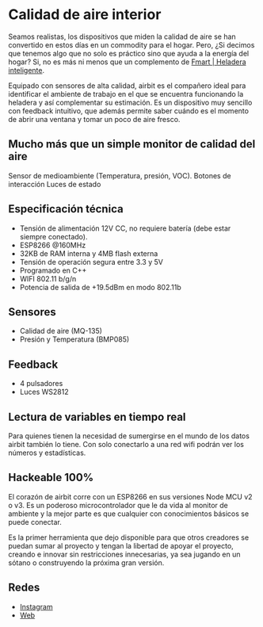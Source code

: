 # Calidad de aire interior
Seamos realistas, los dispositivos que miden la calidad de aire se han convertido en estos días en un commodity para el hogar. Pero, ¿Si decimos que tenemos algo que no solo es práctico sino que ayuda a la energía del hogar? Si, no es más ni menos que un complemento de [Fmart | Heladera inteligente](https://github.com/lcismondi/HeladeraSmart).

Equipado con sensores de alta calidad, airbit es el compañero ideal para identificar el ambiente de trabajo en el que se encuentra funcionando la heladera y así complementar su estimación. Es un dispositivo muy sencillo con feedback intuitivo, que además permite saber cuándo es el momento de abrir una ventana y tomar un poco de aire fresco.

## Mucho más que un simple monitor de calidad del aire
Sensor de medioambiente (Temperatura, presión, VOC).
Botones de interacción
Luces de estado

## Especificación técnica
* Tensión de alimentación 12V CC, no requiere batería (debe estar siempre conectado).
* ESP8266 @160MHz
* 32KB de RAM interna y 4MB flash externa
* Tensión de operación segura entre 3.3 y 5V
* Programado en C++
* WIFI 802.11 b/g/n
* Potencia de salida de +19.5dBm en modo 802.11b

## Sensores
* Calidad de aire (MQ-135)
* Presión y Temperatura (BMP085)

## Feedback
* 4 pulsadores
* Luces WS2812

## Lectura de variables en tiempo real
Para quienes tienen la necesidad de sumergirse en el mundo de los datos airbit también lo tiene. Con solo conectarlo a una red wifi podrán ver los números y estadísticas.

## Hackeable 100%
El corazón de airbit corre con un ESP8266 en sus versiones Node MCU v2 o v3. Es un poderoso microcontrolador que le da vida al monitor de ambiente y la mejor parte es que cualquier con conocimientos básicos se puede conectar.

Es la primer herramienta que dejo disponible para que otros creadores se puedan sumar al proyecto y tengan la libertad de apoyar el proyecto, creando e innovar sin restricciones innecesarias, ya sea jugando en un sótano o construyendo la próxima gran versión.

## Redes
* [Instagram](https://www.instagram.com/stories/highlights/17906926166257568/)
* [Web](https://www.lucianocismondi.com.ar/2023/04/airbit-calidad-de-aire-interior.html) 
